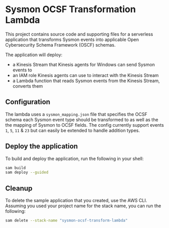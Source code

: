 # Sysmon OCSF Transformation Lambda

This project contains source code and supporting files for a serverless application that transforms Sysmon events into applicable Open Cybersecurity Schema Framework (OSCF) schemas.

The application will deploy:
- a Kinesis Stream that Kinesis agents for Windows can send Sysmon events to
- an IAM role Kinesis agents can use to interact with the Kinesis Stream
- a Lambda function that reads Sysmon events from the Kinesis Stream, converts them

## Configuration
The lambda uses a `sysmon_mapping.json` file that specifies the OCSF schema each Sysmon event type should be transformed to as well as the the mapping of Sysmon to OCSF fields. The config currently support events `1`, `5`, `11` & `23` but can easily be extended to handle addition types.

## Deploy the application

To build and deploy the application, run the following in your shell:

```bash
sam build
sam deploy --guided
```

## Cleanup

To delete the sample application that you created, use the AWS CLI. Assuming you used your project name for the stack name, you can run the following:

```bash
sam delete --stack-name "sysmon-ocsf-transform-lambda"
```
